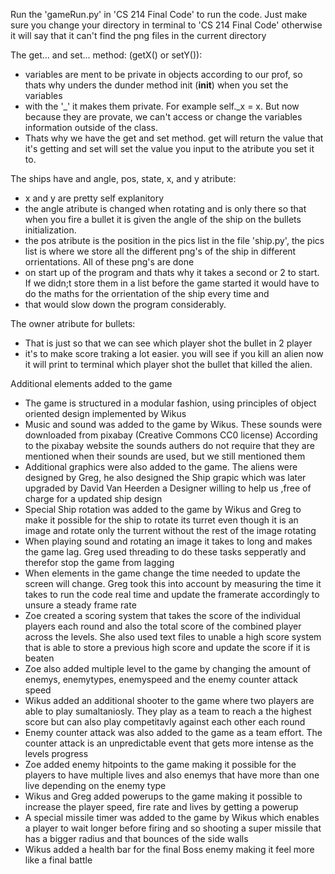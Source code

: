 Run the 'gameRun.py' in 'CS 214 Final Code' to run the code. Just make sure you change your directory in terminal to 'CS 214 Final Code' otherwise it will say that it can't
find the png files in the current directory

      
The get... and set... method: (getX() or setY()):
- variables are ment to be private in objects according to our prof, so thats why unders the dunder method init (__init__) when you set the variables
- with the '_' it makes them private. For example self._x = x. But now because they are provate, we can't access or change the variables information outside of the class. 
- Thats why we have the get and set method. get will return the value that it's getting and set will set the value you input to the atribute you set it to.

The ships have and angle, pos, state, x, and y atribute:
- x and y are pretty self explanitory
- the angle atribute is changed when rotating and is only there so that when you fire a bullet it is given the angle of the ship on the bullets initialization.
- the pos atribute is the position in the pics list in the file 'ship.py', the pics list is where we store all the different png's of the ship in different orrientations. All of these png's are done
- on start up of the program and thats why it takes a second or 2 to start. If we didn;t store them in a list before the game started it would have to do the maths for the orrientation of the ship every time and
- that would slow down the program considerably.

The owner atribute for bullets:
- That is just so that we can see which player shot the bullet in 2 player
- it's to make score traking a lot easier. you will see if you kill an alien now it will print to terminal which player shot the bullet that killed the alien.

Additional elements added to the game
- The game is structured in a modular fashion, using principles of object oriented design implemented by Wikus
- Music and sound was added to the game by Wikus. These sounds were downloaded from pixabay (Creative Commons CC0 license) According to the pixabay website the sounds authers do not require that they are mentioned when their sounds are used,  but we still mentioned them
- Additional graphics were also added to the game. The aliens were designed by Greg, he also designed the Ship grapic which was later upgraded by David Van Heerden a Designer willing to help us ,free of charge for a updated ship design
- Special Ship rotation was added to the game by Wikus and Greg to make it possible for the ship to rotate its turret even though it is an image and rotate only the turrent without the rest of the image rotating
- When playing sound and rotating an image it takes to long and makes the game lag. Greg used threading to do these tasks sepperatly and therefor stop the game from lagging
- When elements in the game change the time needed to update the screen will change. Greg took this into account by measuring the time it takes to run the code real time and update the framerate accordingly to unsure a steady frame rate
- Zoe created a scoring system that takes the score of the individual players each round and also the total score of the combined player across the levels. She also used text files to unable a high score system that is able to store a previous high score and update the score if it is beaten
- Zoe also added multiple level to the game by changing the amount of enemys, enemytypes, enemyspeed and the enemy counter attack speed
- Wikus added an additional shooter to the game where two players are able to play sumaltaniosly. They play as a team to reach a the highest score but can also play competitavly against each other each round
- Enemy counter attack was also added to the game as a team effort. The counter attack is an unpredictable event that gets more intense as the levels progress
- Zoe added enemy hitpoints to the game making it possible for the  players to have multiple lives and also enemys that have more than one live depending on the enemy type
- Wikus and Greg added powerups to the game making it possible to increase the player speed, fire rate and lives by getting a powerup
- A special missile timer was added to the game by Wikus which enables a player to wait longer before firing and so shooting a super missile that has a bigger radius and that bounces of the side walls
- Wikus added a health bar for the final Boss enemy making it feel more like a final battle



